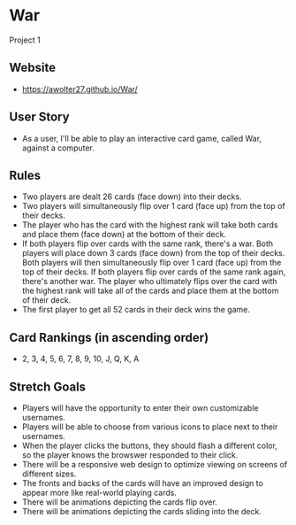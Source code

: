 # War

Project 1

## Website

-  https://awolter27.github.io/War/

## User Story

- As a user, I'll be able to play an interactive card game, called War, against a computer.

## Rules

- Two players are dealt 26 cards (face down) into their decks.
- Two players will simultaneously flip over 1 card (face up) from the top of their decks.
- The player who has the card with the highest rank will take both cards and place them (face down) at the bottom of their deck.
- If both players flip over cards with the same rank, there's a war. Both players will place down 3 cards (face down) from the top of their decks. Both players will then simultaneously flip over 1 card (face up) from the top of their decks. If both players flip over cards of the same rank again, there's another war. The player who ultimately flips over the card with the highest rank will take all of the cards and place them at the bottom of their deck.
- The first player to get all 52 cards in their deck wins the game.

## Card Rankings (in ascending order)

- 2, 3, 4, 5, 6, 7, 8, 9, 10, J, Q, K, A

## Stretch Goals

- Players will have the opportunity to enter their own customizable usernames.
- Players will be able to choose from various icons to place next to their usernames.
- When the player clicks the buttons, they should flash a different color, so the player knows the browswer responded to their click.
- There will be a responsive web design to optimize viewing on screens of different sizes.
- The fronts and backs of the cards will have an improved design to appear more like real-world playing cards.
- There will be animations depicting the cards flip over.
- There will be animations depicting the cards sliding into the deck.